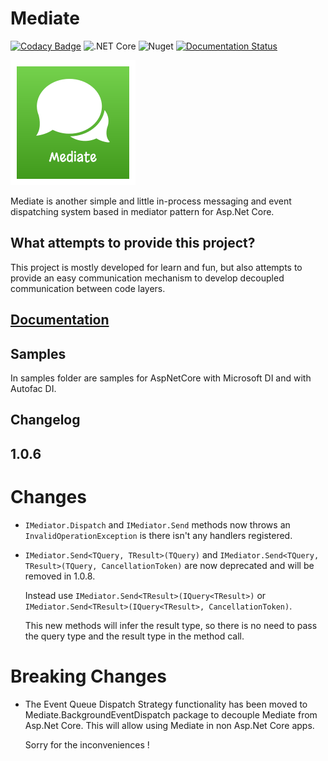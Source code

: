 # Mediate
[![Codacy Badge](https://api.codacy.com/project/badge/Grade/1d4f09d9989e4fb788dfe05af01e8fbb)](https://app.codacy.com/manual/dementcore/Mediate?utm_source=github.com&utm_medium=referral&utm_content=dementcore/Mediate&utm_campaign=Badge_Grade_Settings)
![.NET Core](https://github.com/dementcore/Mediate/workflows/.NET%20Core/badge.svg?branch=master)
![Nuget](https://img.shields.io/nuget/v/Mediate?color=2345ba16&logo=nuget&style=flat)
[![Documentation Status](https://readthedocs.org/projects/mediate/badge/?version=latest)](https://mediate.readthedocs.io/en/latest/?badge=latest)

![Mediate](logo.png)

Mediate is another simple and little in-process messaging and event dispatching system based in mediator pattern for Asp.Net Core.

## What attempts to provide this project?

This project is mostly developed for learn and fun, but also attempts 
to provide an easy communication mechanism to develop decoupled communication between code layers.

## [Documentation](https://mediate.readthedocs.io/en/latest/)

## Samples

In samples folder are samples for AspNetCore with Microsoft DI and with Autofac DI.

## Changelog

## 1.0.6

# Changes

-   `IMediator.Dispatch` and `IMediator.Send` methods now throws an
    `InvalidOperationException` is there isn't any handlers registered.

-   `IMediator.Send<TQuery, TResult>(TQuery)` and
    `IMediator.Send<TQuery, TResult>(TQuery, CancellationToken)` are now
    deprecated and will be removed in 1.0.8.

    Instead use `IMediator.Send<TResult>(IQuery<TResult>)` or
    `IMediator.Send<TResult>(IQuery<TResult>, CancellationToken)`.

    This new methods will infer the result type, so there is no need to
    pass the query type and the result type in the method call.

# Breaking Changes

-   The Event Queue Dispatch Strategy functionality has been moved to
    Mediate.BackgroundEventDispatch package to decouple Mediate from
    Asp.Net Core. This will allow using Mediate in non Asp.Net Core
    apps.

    Sorry for the inconveniences !
